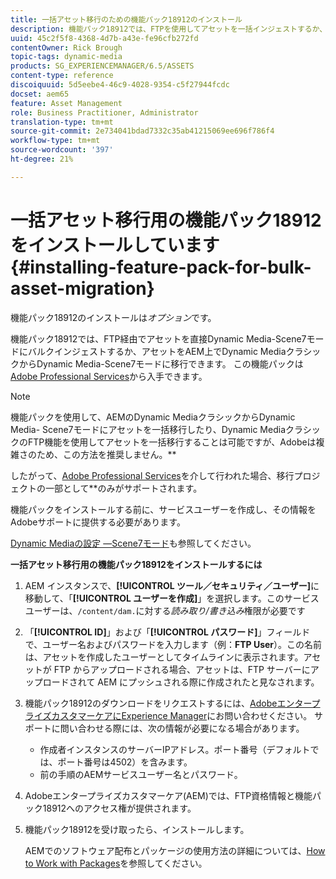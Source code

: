 ```yaml
---
title: 一括アセット移行のための機能パック18912のインストール
description: 機能パック18912では、FTPを使用してアセットを一括インジェストするか、AEMのDynamic MediaクラシックからDynamic Mediaにアセットを移行できます。 このオプションの機能パックは、アドビサポートから入手できます。
uuid: 45c2f5f8-4368-4d7b-a43e-fe96cfb272fd
contentOwner: Rick Brough
topic-tags: dynamic-media
products: SG_EXPERIENCEMANAGER/6.5/ASSETS
content-type: reference
discoiquuid: 5d5eebe4-46c9-4028-9354-c5f27944fcdc
docset: aem65
feature: Asset Management
role: Business Practitioner, Administrator
translation-type: tm+mt
source-git-commit: 2e734041bdad7332c35ab41215069ee696f786f4
workflow-type: tm+mt
source-wordcount: '397'
ht-degree: 21%

---
```



# 一括アセット移行用の機能パック18912をインストールしています{#installing-feature-pack-for-bulk-asset-migration}

機能パック18912のインストールは&#x200B;*オプション*&#x200B;です。

機能パック18912では、FTP経由でアセットを直接Dynamic Media-Scene7モードにバルクインジェストするか、アセットをAEM上でDynamic MediaクラシックからDynamic Media-Scene7モードに移行できます。 この機能パックは[Adobe Professional Services](https://www.adobe.com/jp/experience-cloud/consulting-services.html)から入手できます。

>[!NOTE]
>
>機能パックを使用して、AEMのDynamic MediaクラシックからDynamic Media- Scene7モードにアセットを一括移行したり、Dynamic MediaクラシックのFTP機能を使用してアセットを一括移行することは可能ですが、Adobeは複雑さのため、この方法を推奨しません。**
>
>したがって、[Adobe Professional Services](https://www.adobe.com/experience-cloud/consulting-services.html)を介して行われた場合、移行プロジェクトの一部として&#x200B;**&#x200B;のみがサポートされます。

機能パックをインストールする前に、サービスユーザーを作成し、その情報をAdobeサポートに提供する必要があります。

[Dynamic Mediaの設定 —Scene7モード](/help/assets/config-dms7.md)も参照してください。

**一括アセット移行用の機能パック18912をインストールするには**

1. AEM インスタンスで、**[!UICONTROL ツール／セキュリティ／ユーザー]**&#x200B;に移動して、「**[!UICONTROL ユーザーを作成]**」を選択します。このサービスユーザーは、`/content/dam.`に対する&#x200B;*読み取り/書き込み*&#x200B;権限が必要です
1. 「**[!UICONTROL ID]**」および「**[!UICONTROL パスワード]**」フィールドで、ユーザー名およびパスワードを入力します（例：**FTP User**）。この名前は、アセットを作成したユーザーとしてタイムラインに表示されます。アセットが FTP からアップロードされる場合、アセットは、FTP サーバーにアップロードされて AEM にプッシュされる際に作成されたと見なされます。
1. 機能パック18912のダウンロードをリクエストするには、[AdobeエンタープライズカスタマーケアにExperience Manager](https://experienceleague.adobe.com/?support-solution=General#support)にお問い合わせください。 サポートに問い合わせる際には、次の情報が必要になる場合があります。

   * 作成者インスタンスのサーバーIPアドレス。ポート番号（デフォルトでは、ポート番号は4502）を含みます。
   * 前の手順のAEMサービスユーザー名とパスワード。

1. Adobeエンタープライズカスタマーケア(AEM)では、FTP資格情報と機能パック18912へのアクセス権が提供されます。
1. 機能パック18912を受け取ったら、インストールします。

   AEMでのソフトウェア配布とパッケージの使用方法の詳細については、[How to Work with Packages](/help/sites-administering/package-manager.md)を参照してください。
